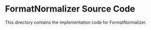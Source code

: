 # FormatNormalizer Source Code

This directory contains the implementation code for FormatNormalizer.
